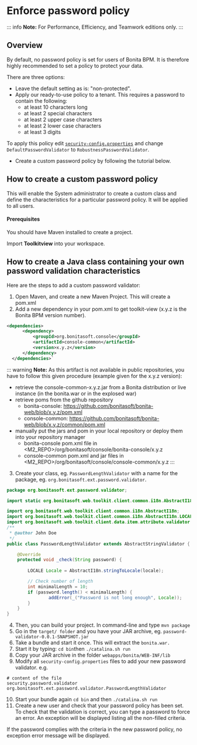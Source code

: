 # Enforce password policy

::: info
**Note:** For Performance, Efficiency, and Teamwork editions only.
:::

## Overview

By default, no password policy is set for users of Bonita BPM. It is therefore highly recommended to set a policy to protect your data.

There are three options:

* Leave the default setting as is: "non-protected".
* Apply our ready-to-use policy to a tenant. This requires a password to contain the following:
  * at least 10 characters long
  * at least 2 special characters
  * at least 2 upper case characters
  * at least 2 lower case characters
  * at least 3 digits

To apply this policy edit [`security-config.properties`](BonitaBPM_platform_setup.md) and change `DefaultPasswordValidator` to `RobustnessPasswordValidator`.
* Create a custom password policy by following the tutorial below.

## How to create a custom password policy

This will enable the System administrator to create a custom class and define the characteristics for a particular password policy.
It will be applied to all users.

#### Prerequisites

You should have Maven installed to create a project.

Import **Toolkitview** into your workspace.

## How to create a Java class containing your own password validation characteristics

Here are the steps to add a custom password validator: 

1. Open Maven, and create a new Maven Project. This will create a pom.xml
2. Add a new dependency in your pom.xml to get toolkit-view (x.y.z is the Bonita BPM version number).
```xml
<dependencies>
      <dependency>
          <groupId>org.bonitasoft.console</groupId>
          <artifactId>console-common</artifactId>
          <version>x.y.z</version>
      </dependency>
  </dependencies>`
```

::: warning
**Note:** As this artifact is not available in public repositories, you
have to follow this given procedure (example given for the x.y.z version):
* retrieve the console-common-x.y.z.jar from a Bonita distribution or live
instance (in the bonita.war or in the explosed war)
* retrieve poms from the github repository
  * bonita-console: https://github.com/bonitasoft/bonita-web/blob/x.y.z/pom.xml
  * console-common: https://github.com/bonitasoft/bonita-web/blob/x.y.z/common/pom.xml
* manually put the jars and pom in your local repository or deploy them
into your repository manager
  * bonita-console pom.xml file in <M2_REPO>/org/bonitasoft/console/bonita-console/x.y.z
  * console-common pom.xml and jar files in <M2_REPO>/org/bonitasoft/console/console-common/x.y.z
:::


3. Create your class, eg. `PasswordLengthValidator` with a name for the package, eg. `org.bonitasoft.ext.password.validator`.

```java
package org.bonitasoft.ext.password.validator;

import static org.bonitasoft.web.toolkit.client.common.i18n.AbstractI18n._;

import org.bonitasoft.web.toolkit.client.common.i18n.AbstractI18n;
import org.bonitasoft.web.toolkit.client.common.i18n.AbstractI18n.LOCALE;
import org.bonitasoft.web.toolkit.client.data.item.attribute.validator.AbstractStringValidator;
/**
 * @author John Doe
 */
public class PasswordLengthValidator extends AbstractStringValidator {

    @Override
    protected void _check(String password) {
        
        LOCALE Locale = AbstractI18n.stringToLocale(locale);

        // Check number of length
        int minimalLength = 10;
        if (password.length() < minimalLength) {
                addError(_("Password is not long enough", Locale));
        }
    }
}
```

4. Then, you can build your project. In command-line and type `mvn package`
5. Go in the `target/ folder` and you have your JAR archive, eg. `password-validator-0.0.1-SNAPSHOT.jar`
6. Take a bundle and start it once. This will extract the `bonita.war.`
7. Start it by typing: `cd bin`then `./catalina.sh run`
8. Copy your JAR archive in the folder `webapps/bonita/WEB-INF/lib`
9. Modify all `security-config.properties` files to add your new password validator. e.g. 
```
# content of the file
security.password.validator org.bonitasoft.ext.password.validator.PasswordLengthValidator
```

10. Start your bundle again
`cd bin` and then `./catalina.sh run`
11. Create a new user and check that your password policy has been set. 
To check that the validation is correct, you can type a password to force an error. An exception will be displayed listing all the non-filled criteria.

If the password complies with the criteria in the new password policy, no exception error message will be displayed.
